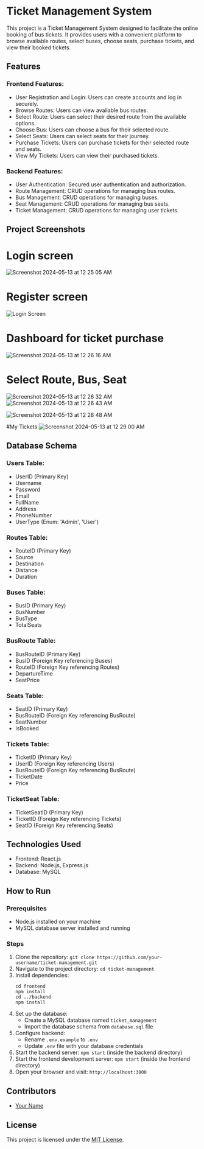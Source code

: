 

# Ticket Management System

This project is a Ticket Management System designed to facilitate the online booking of bus tickets. It provides users with a convenient platform to browse available routes, select buses, choose seats, purchase tickets, and view their booked tickets.

## Features

### Frontend Features:
- User Registration and Login: Users can create accounts and log in securely.
- Browse Routes: Users can view available bus routes.
- Select Route: Users can select their desired route from the available options.
- Choose Bus: Users can choose a bus for their selected route.
- Select Seats: Users can select seats for their journey.
- Purchase Tickets: Users can purchase tickets for their selected route and seats.
- View My Tickets: Users can view their purchased tickets.

### Backend Features:
- User Authentication: Secured user authentication and authorization.
- Route Management: CRUD operations for managing bus routes.
- Bus Management: CRUD operations for managing buses.
- Seat Management: CRUD operations for managing bus seats.
- Ticket Management: CRUD operations for managing user tickets.


## Project Screenshots
# Login screen
![Screenshot 2024-05-13 at 12 25 05 AM](https://github.com/mdshihabuddinroky/ticketmanagement/assets/99485727/176103da-f37e-43b5-adee-e311c5a2813f)
# Register screen

![Login Screen](https://github.com/mdshihabuddinroky/ticketmanagement/assets/99485727/68ea4709-44b2-49f2-a7a3-bcf61ff0113b)
# Dashboard for ticket purchase
![Screenshot 2024-05-13 at 12 26 16 AM](https://github.com/mdshihabuddinroky/ticketmanagement/assets/99485727/bb6814b6-2f4b-4c88-b952-a161c0d59e02)
# Select Route, Bus, Seat
![Screenshot 2024-05-13 at 12 26 32 AM](https://github.com/mdshihabuddinroky/ticketmanagement/assets/99485727/b1823cae-1bec-4cc0-a641-d1d22eb26497)
![Screenshot 2024-05-13 at 12 26 43 AM](https://github.com/mdshihabuddinroky/ticketmanagement/assets/99485727/4d1ec8f4-3553-4a7c-95be-ef5e07d8fe4f)

![Screenshot 2024-05-13 at 12 28 48 AM](https://github.com/mdshihabuddinroky/ticketmanagement/assets/99485727/236669bc-905f-4790-9464-07122d6dd5cc)

#My Tickets
![Screenshot 2024-05-13 at 12 29 00 AM](https://github.com/mdshihabuddinroky/ticketmanagement/assets/99485727/96471d21-7cb8-4906-b824-c9f693c2ef7b)







## Database Schema

### Users Table:
   - UserID (Primary Key)
   - Username
   - Password
   - Email
   - FullName
   - Address
   - PhoneNumber
   - UserType (Enum: 'Admin', 'User')

### Routes Table:
   - RouteID (Primary Key)
   - Source
   - Destination
   - Distance
   - Duration

### Buses Table:
   - BusID (Primary Key)
   - BusNumber
   - BusType
   - TotalSeats

### BusRoute Table:
   - BusRouteID (Primary Key)
   - BusID (Foreign Key referencing Buses)
   - RouteID (Foreign Key referencing Routes)
   - DepartureTime
   - SeatPrice

### Seats Table:
   - SeatID (Primary Key)
   - BusRouteID (Foreign Key referencing BusRoute)
   - SeatNumber
   - IsBooked

### Tickets Table:
   - TicketID (Primary Key)
   - UserID (Foreign Key referencing Users)
   - BusRouteID (Foreign Key referencing BusRoute)
   - TicketDate
   - Price

### TicketSeat Table:
   - TicketSeatID (Primary Key)
   - TicketID (Foreign Key referencing Tickets)
   - SeatID (Foreign Key referencing Seats)

## Technologies Used
- Frontend: React.js
- Backend: Node.js, Express.js
- Database: MySQL

## How to Run

### Prerequisites
- Node.js installed on your machine
- MySQL database server installed and running

### Steps
1. Clone the repository: `git clone https://github.com/your-username/ticket-management.git`
2. Navigate to the project directory: `cd ticket-management`
3. Install dependencies:
   ```
   cd frontend
   npm install
   cd ../backend
   npm install
   ```
4. Set up the database:
   - Create a MySQL database named `ticket_management`
   - Import the database schema from `database.sql` file
5. Configure backend:
   - Rename `.env.example` to `.env`
   - Update `.env` file with your database credentials
6. Start the backend server: `npm start` (inside the backend directory)
7. Start the frontend development server: `npm start` (inside the frontend directory)
8. Open your browser and visit: `http://localhost:3000`

## Contributors
- [Your Name](https://github.com/mdshihabuddinroky)

## License
This project is licensed under the [MIT License](LICENSE).
